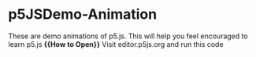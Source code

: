 # p5JSDemo-Animation
These are demo animations of p5.js. This will help you feel encouraged to learn p5.js
**{{How to Open}}**
Visit editor.p5js.org and run this code

